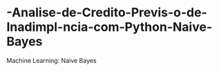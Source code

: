 # -Analise-de-Credito-Previs-o-de-Inadimpl-ncia-com-Python-Naive-Bayes
Machine Learning: Naive Bayes 
